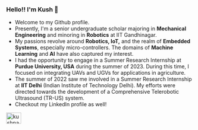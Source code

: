 ### Hello!! I'm Kush 👋

- Welcome to my Github profile. 
- Presently, I'm a senior undergraduate scholar majoring in **Mechanical Engineering** and minoring in **Robotics** at IIT Gandhinagar.
- My passions revolve around **Robotics, IoT,** and the realm of **Embedded Systems**, especially micro-controllers. The domains of **Machine Learning** and **AI** have also captured my interest.
- I had the opportunity to engage in a Summer Research Internship at **Purdue University, USA** during the summer of 2023. During this time, I focused on integrating UAVs and UGVs for applications in agriculture.
- The summer of 2022 saw me involved in a Summer Research Internship at **IIT Delhi** (Indian Institute of Technology Delhi). My efforts were directed towards the development of a Comprehensive Telerobotic Ultrasound (TR-US) system.
- Checkout my LinkedIn profile as well!

<p align="left">
<a href="https://www.linkedin.com/in/kush-patel-5397281b8/" target="blank"><img align="center" src="https://raw.githubusercontent.com/rahuldkjain/github-profile-readme-generator/master/src/images/icons/Social/linked-in-alt.svg" alt="kushpatel" height="30" width="40" /></a>
</p>
<!--
**kushpatel19/kushpatel19** is a ✨ _special_ ✨ repository because its `README.md` (this file) appears on your GitHub profile.

Here are some ideas to get you started:

- 🔭 I’m currently working on ...
- 🌱 I’m currently learning ...
- 👯 I’m looking to collaborate on ...
- 🤔 I’m looking for help with ...
- 💬 Ask me about ...
- 📫 How to reach me: ...
- 😄 Pronouns: ...
- ⚡ Fun fact: ...
-->
